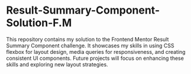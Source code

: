 # Result-Summary-Component-Solution-F.M
This repository contains my solution to the Frontend Mentor Result Summary Component challenge. It showcases my skills in using CSS flexbox for layout design, media queries for responsiveness, and creating consistent UI components. Future projects will focus on enhancing these skills and exploring new layout strategies.
